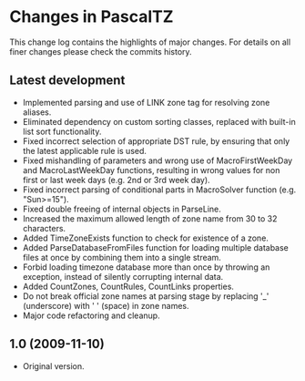 # Changes in PascalTZ

This change log contains the highlights of major changes. For details on all finer changes please check the commits history.

## Latest development

- Implemented parsing and use of LINK zone tag for resolving zone aliases.
- Eliminated dependency on custom sorting classes, replaced with built-in list sort functionality.
- Fixed incorrect selection of appropriate DST rule, by ensuring that only the latest applicable rule is used.
- Fixed mishandling of parameters and wrong use of MacroFirstWeekDay and MacroLastWeekDay functions, resulting in wrong values for non first or last week days (e.g. 2nd or 3rd week day).
- Fixed incorrect parsing of conditional parts in MacroSolver function (e.g. "Sun>=15").
- Fixed double freeing of internal objects in ParseLine.
- Increased the maximum allowed length of zone name from 30 to 32 characters.
- Added TimeZoneExists function to check for existence of a zone.
- Added ParseDatabaseFromFiles function for loading multiple database files at once by combining them into a single stream.
- Forbid loading timezone database more than once by throwing an exception, instead of silently corrupting internal data.
- Added CountZones, CountRules, CountLinks properties.
- Do not break official zone names at parsing stage by replacing '_' (underscore) with ' ' (space) in zone names.
- Major code refactoring and cleanup.

## 1.0 (2009-11-10)

- Original version.
